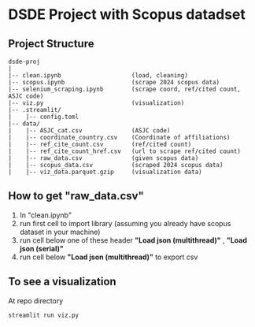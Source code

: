 # DSDE Project with Scopus datadset

## Project Structure
```
dsde-proj
|
|-- clean.ipynb                    (load, cleaning)
|-- scopus.ipynb                   (scrape 2024 scopus data)
|-- selenium_scraping.ipynb        (scrape coord, ref/cited count, ASJC code)
|-- viz.py                         (visualization)
|-- .streamlit/
|    |-- config.toml
|-- data/
|    |-- ASJC_cat.csv              (ASJC code)
|    |-- coordinate_country.csv    (Coordinate of affiliations)
|    |-- ref_cite_count.csv        (ref/cited count)
|    |-- ref_cite_count_href.csv   (url to scrape ref/cited count)
|    |-- raw_data.csv              (given scopus data)
|    |-- scopus_data.csv           (scraped 2024 scopus data)
|    |-- viz_data.parquet.gzip     (visualization data)
```


## How to get "raw_data.csv"
1. In "clean.ipynb"
2. run first cell to import library (assuming you already have scopus dataset in your machine)
3. run cell below one of these header __"Load json (multithread)"__ , __"Load json (serial)"__
4. run cell below __"Load json (multithread)"__ to export csv

## To see a visualization
At repo directory
```
streamlit run viz.py
```
